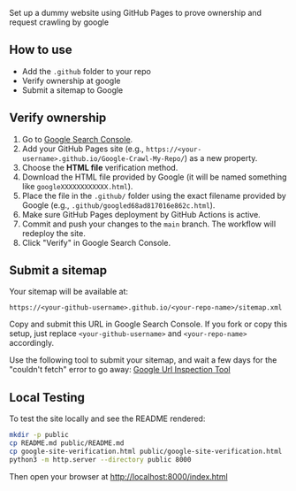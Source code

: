 

Set up a dummy website using GitHub Pages to prove ownership and request crawling by google

## How to use
* Add the `.github` folder to your repo
* Verify ownership at google
* Submit a sitemap to Google


## Verify ownership
1. Go to [Google Search Console](https://search.google.com/search-console/welcome).
2. Add your GitHub Pages site (e.g., `https://<your-username>.github.io/Google-Crawl-My-Repo/`) as a new property.
3. Choose the **HTML file** verification method.
4. Download the HTML file provided by Google (it will be named something like `googleXXXXXXXXXXXX.html`).
5. Place the file in the `.github/` folder using the exact filename provided by Google (e.g., `.github/googled68ad817016e862c.html`).
6. Make sure GitHub Pages deployment by GitHub Actions is active.
7. Commit and push your changes to the `main` branch. The workflow will redeploy the site.
8. Click "Verify" in Google Search Console.



## Submit a sitemap

Your sitemap will be available at:
```
https://<your-github-username>.github.io/<your-repo-name>/sitemap.xml
```
Copy and submit this URL in Google Search Console. If you fork or copy this setup, just replace `<your-github-username>` and `<your-repo-name>` accordingly.

Use the following tool to submit your sitemap, and wait a few days for the "couldn't fetch" error to go away:
[Google Url Inspection Tool](https://support.google.com/webmasters/answer/9012289?hl=en)

## Local Testing
To test the site locally and see the README rendered:

```bash
mkdir -p public
cp README.md public/README.md
cp google-site-verification.html public/google-site-verification.html
python3 -m http.server --directory public 8000
```

Then open your browser at [http://localhost:8000/index.html](http://localhost:8000/index.html)
